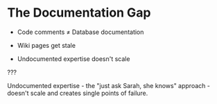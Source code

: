 # The Documentation Gap


- Code comments ≠ Database documentation

- Wiki pages get stale

- Undocumented expertise doesn't scale

???

Undocumented expertise - the "just ask Sarah, she knows" approach - doesn't scale and creates single points of failure.
